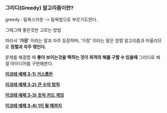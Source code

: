 
### **그리디(Greedy) 알고리즘이란?**

greedy : 탐욕스러운 -> 탐욕법으로 부르기도한다.

그때그때 좋은것만 고르는 방법

따라서 '**가장**' 이라는 말과 자주 등장하며, '가장' 이라는 말은 정렬 알고리즘과 어울리므로  **정렬과 자주 엮인다.**

문제를 해결할 때 **좋아 보이는것을 택하는 것이 최적의 해를 구할 수 있을때** 그리디로 해결 아이디어를 구현해본다.

**[이코테 예제 3-1) 거스름돈](https://github.com/yurrrri/python_algorithm/blob/main/Greedy/greedy_1.py)**

**[이코테 예제 3-2) 큰 수의 법칙](https://github.com/yurrrri/python_algorithm/blob/main/Greedy/greedy_2.py)**

**[이코테 예제 3-3) 숫자 카드 게임](https://github.com/yurrrri/python_algorithm/blob/main/Greedy/greedy_3.py)**

**[이코테 예제 3-4) 1이 될 때까지](https://github.com/yurrrri/python_algorithm/blob/main/Greedy/greedy_4.py)**
